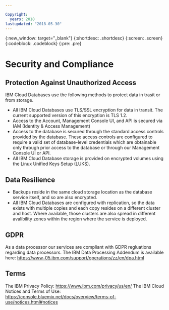 ```yaml
---

Copyright:
  years: 2018
lastupdated: "2018-05-30"
---
```


{:new_window: target="_blank"}
{:shortdesc: .shortdesc}
{:screen: .screen}
{:codeblock: .codeblock}
{:pre: .pre}

# Security and Compliance


## Protection Against Unauthorized Access

IBM Cloud Databases use the following methods to protect data in trasit or from storage.
- All IBM Cloud Databases use TLS/SSL encryption for data in transit. The current supported version of this encryption is TLS 1.2.
- Access to the Account, Management Console UI, and API is secured via IAM (Identity & Access Management)
- Access to the database is secured through the standard access controls provided by the database. These access controls are configured to require a valid set of database-level credentials which are obtainable only through prior access to the database or through our Management Console UI or API.
- All IBM Cloud Database storage is provided on encrypted volumes using the Linux Unified Keys Setup (LUKS).  

## Data Resilience

- Backups reside in the same cloud storage location as the database service itself, and so are also encrypted.
- All IBM Cloud Databases are configured with replication, so the data exists with multiple copies and each copy resides on a different cluster and host. Where available, those clusters are also spread in different avalibility zones within the region where the service is deployed.

## GDPR

As a data processor our services are compliant with GDPR regluations regarding data processors. The IBM Data Processing Addendum is available here: https://www-05.ibm.com/support/operations/zz/en/dpa.html

## Terms

The IBM Privacy Policy: https://www.ibm.com/privacy/us/en/
The IBM Cloud Notices and Terms of Use: https://console.bluemix.net/docs/overview/terms-of-use/notices.html#notices


